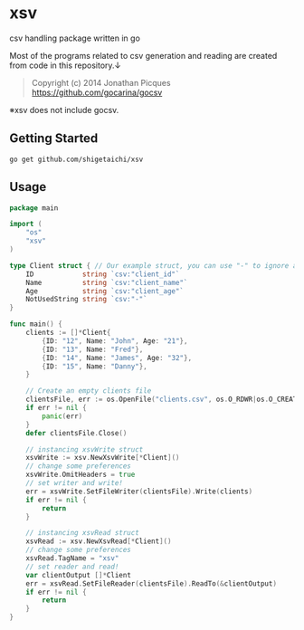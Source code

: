 # xsv
csv handling package written in go

Most of the programs related to csv generation and reading are created from code in this repository.↓

> Copyright (c) 2014 Jonathan Picques
> https://github.com/gocarina/gocsv
 
※xsv does not include gocsv.

## Getting Started

```
go get github.com/shigetaichi/xsv
```

## Usage

```go
package main

import (
	"os"
	"xsv"
)

type Client struct { // Our example struct, you can use "-" to ignore a field
	ID            string `csv:"client_id"`
	Name          string `csv:"client_name"`
	Age           string `csv:"client_age"`
	NotUsedString string `csv:"-"`
}

func main() {
	clients := []*Client{
		{ID: "12", Name: "John", Age: "21"},
		{ID: "13", Name: "Fred"},
		{ID: "14", Name: "James", Age: "32"},
		{ID: "15", Name: "Danny"},
	}

	// Create an empty clients file
	clientsFile, err := os.OpenFile("clients.csv", os.O_RDWR|os.O_CREATE|os.O_TRUNC, os.ModePerm)
	if err != nil {
		panic(err)
	}
	defer clientsFile.Close()

	// instancing xsvWrite struct
	xsvWrite := xsv.NewXsvWrite[*Client]()
	// change some preferences
	xsvWrite.OmitHeaders = true
	// set writer and write!
	err = xsvWrite.SetFileWriter(clientsFile).Write(clients)
	if err != nil {
		return
	}

	// instancing xsvRead struct
	xsvRead := xsv.NewXsvRead[*Client]()
	// change some preferences
	xsvRead.TagName = "xsv"
	// set reader and read!
	var clientOutput []*Client
	err = xsvRead.SetFileReader(clientsFile).ReadTo(&clientOutput)
	if err != nil {
		return 
	}
}

```
